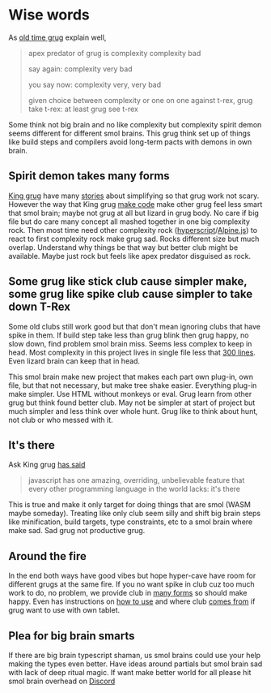 # Wise words
As [old time grug](https://grugbrain.dev/) explain well,

> apex predator of grug is complexity
> complexity bad
>
> say again:
> complexity very bad
>
> you say now:
> complexity very, very bad
>
>  given choice between complexity or one on one against t-rex, grug take t-rex: at least grug see t-rex

Some think not big brain and no like complexity but complexity spirit demon seems different for different smol brains.  This grug think set up of things like build steps and compilers avoid long-term pacts with demons in own brain.

## Spirit demon takes many forms

[King grug](https://bigsky.software/cv/) have many [stories](https://htmx.org/essays/) about simplifying so that grug work not scary. However the way that King grug [make code](https://github.com/bigskysoftware/htmx/blob/master/src/htmx.js) make other grug feel less smart that smol brain; maybe not grug at all but lizard in grug body. No care if big file but do care many concept all mashed together in one big complexity rock. Then most time need other complexity rock ([hyperscript](https://hyperscript.org/)/[Alpine.js](https://alpinejs.dev/)) to react to first complexity rock make grug sad.  Rocks different size but much overlap.  Understand why things be that way but better club might be available.  Maybe just rock but feels like apex predator disguised as rock.

## Some grug like stick club cause simpler make, some grug like spike club cause simpler to take down T-Rex
Some old clubs still work good but that don't mean ignoring clubs that have spike in them. If build step take less than grug blink then grug happy, no slow down, find problem smol brain miss. Seems less complex to keep in head.  Most complexity in this project lives in single file less that [300 lines](https://github.com/delaneyj/datastar/blob/main/library/src/lib/core.ts).  Even lizard brain can keep that in head.

This smol brain make new project that makes each part own plug-in, own file, but that not necessary, but make tree shake easier. Everything plug-in make simpler. Use HTML without monkeys or eval. Grug learn from other grug but think found better club. May not be simpler at start of project but much simpler and less think over whole hunt. Grug like to think about hunt, not club or who messed with it.

## It's there
Ask King grug [has said](https://discord.com/channels/725789699527933952/974086000307499028/1149771130798878790)
> javascript has one amazing, overriding, unbelievable feature that every other programming language in the world lacks: it's there

This is true and make it only target for doing things that are smol (WASM maybe someday).  Treating like only club seem silly and shift big brain steps like minification, build targets, type constraints, etc to a smol brain where make sad.  Sad grug not productive grug.

## Around the fire
In the end both ways have good vibes but hope hyper-cave have room for different grugs at the same fire. If you no want spike in club cuz too much work to do, no problem, we provide club in [many forms](https://vitejs.dev/config/build-options.html#build-target) so should make happy.  Even has instructions on [how to use](https://www.typescriptlang.org/docs/handbook/declaration-files/templates/module-d-ts.html) and where club [comes from](https://firefox-source-docs.mozilla.org/devtools-user/debugger/how_to/use_a_source_map/index.html) if grug want to use with own tablet.


## Plea for big brain smarts
If there are big brain typescript shaman, us smol brains could use your help making the types even better. Have ideas around partials but smol brain sad with lack of deep ritual magic.  If want make better world for all please hit smol brain overhead on [Discord](https://discord.com/channels/1035247242887561326/1149367785374359613)
